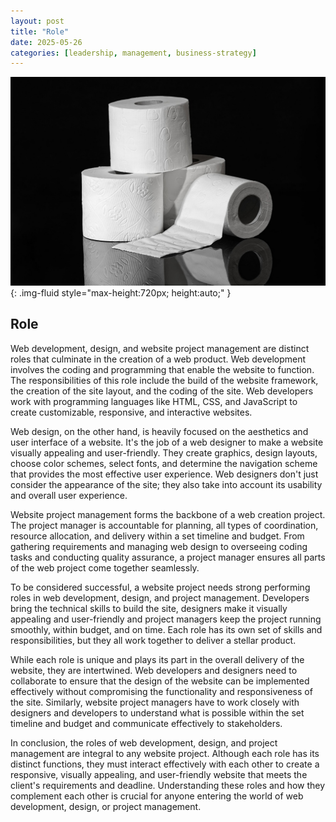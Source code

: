 ```yaml
---
layout: post
title: "Role"
date: 2025-05-26
categories: [leadership, management, business-strategy]
---
```


![Image](/assets/g6c1a955cb64f517ed53152f633816b539d9118bc5f6d1fd399ffaeeaa8c3ae138c8153ac30b7ef6676d4c90bbe27cb2e9820469b3d6a983f207c20a3a875f229_1280.jpg){: .img-fluid style="max-height:720px; height:auto;" }

## Role

Web development, design, and website project management are distinct roles that culminate in the creation of a web product. Web development involves the coding and programming that enable the website to function. The responsibilities of this role include the build of the website framework, the creation of the site layout, and the coding of the site. Web developers work with programming languages like HTML, CSS, and JavaScript to create customizable, responsive, and interactive websites.

Web design, on the other hand, is heavily focused on the aesthetics and user interface of a website. It's the job of a web designer to make a website visually appealing and user-friendly. They create graphics, design layouts, choose color schemes, select fonts, and determine the navigation scheme that provides the most effective user experience. Web designers don't just consider the appearance of the site; they also take into account its usability and overall user experience.

Website project management forms the backbone of a web creation project. The project manager is accountable for planning, all types of coordination, resource allocation, and delivery within a set timeline and budget. From gathering requirements and managing web design to overseeing coding tasks and conducting quality assurance, a project manager ensures all parts of the web project come together seamlessly.

To be considered successful, a website project needs strong performing roles in web development, design, and project management. Developers bring the technical skills to build the site, designers make it visually appealing and user-friendly and project managers keep the project running smoothly, within budget, and on time. Each role has its own set of skills and responsibilities, but they all work together to deliver a stellar product.

While each role is unique and plays its part in the overall delivery of the website, they are intertwined. Web developers and designers need to collaborate to ensure that the design of the website can be implemented effectively without compromising the functionality and responsiveness of the site. Similarly, website project managers have to work closely with designers and developers to understand what is possible within the set timeline and budget and communicate effectively to stakeholders.

In conclusion, the roles of web development, design, and project management are integral to any website project. Although each role has its distinct functions, they must interact effectively with each other to create a responsive, visually appealing, and user-friendly website that meets the client's requirements and deadline. Understanding these roles and how they complement each other is crucial for anyone entering the world of web development, design, or project management.
